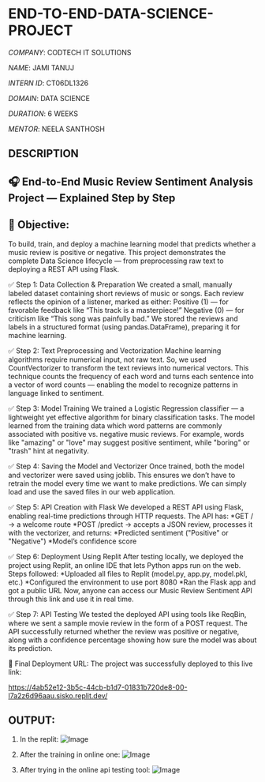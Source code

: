 # END-TO-END-DATA-SCIENCE-PROJECT

*COMPANY*: CODTECH IT SOLUTIONS

*NAME*: JAMI TANUJ

*INTERN ID*: CT06DL1326

*DOMAIN*: DATA SCIENCE

*DURATION*: 6 WEEKS

*MENTOR*: NEELA SANTHOSH

## DESCRIPTION

## 🎧 End-to-End Music Review Sentiment Analysis Project — Explained Step by Step

## 🎯 Objective:
To build, train, and deploy a machine learning model that predicts whether a music review is positive or negative. This project demonstrates the complete Data Science lifecycle — from preprocessing raw text to deploying a REST API using Flask.

✅ Step 1: Data Collection & Preparation
We created a small, manually labeled dataset containing short reviews of music or songs.
Each review reflects the opinion of a listener, marked as either: Positive (1) — for favorable feedback like “This track is a masterpiece!” Negative (0) — for criticism like “This song was painfully bad.” We stored the reviews and labels in a structured format (using pandas.DataFrame), preparing it for machine learning.

✅ Step 2: Text Preprocessing and Vectorization
Machine learning algorithms require numerical input, not raw text. So, we used CountVectorizer to transform the text reviews into numerical vectors. This technique counts the frequency of each word and turns each sentence into a vector of word counts — enabling the model to recognize patterns in language linked to sentiment.

✅ Step 3: Model Training We trained a Logistic Regression classifier — a lightweight yet effective algorithm for binary classification tasks. The model learned from the training data which word patterns are commonly associated with positive vs. negative music reviews. For example, words like "amazing" or "love" may suggest positive sentiment, while "boring" or "trash" hint at negativity.

✅ Step 4: Saving the Model and Vectorizer
Once trained, both the model and vectorizer were saved using joblib. This ensures we don’t have to retrain the model every time we want to make predictions. We can simply load and use the saved files in our web application.

✅ Step 5: API Creation with Flask
We developed a REST API using Flask, enabling real-time predictions through HTTP requests.
The API has:
*GET / → a welcome route
*POST /predict → accepts a JSON review, processes it with the vectorizer, and returns:
   *Predicted sentiment ("Positive" or "Negative")
   *Model’s confidence score

✅ Step 6: Deployment Using Replit
After testing locally, we deployed the project using Replit, an online IDE that lets Python apps run on the web.
Steps followed:
 *Uploaded all files to Replit (model.py, app.py, model.pkl, etc.)
 *Configured the environment to use port 8080
 *Ran the Flask app and got a public URL
 Now, anyone can access our Music Review Sentiment API through this link and use it in real time.

✅ Step 7: API Testing
We tested the deployed API using tools like ReqBin, where we sent a sample movie review in the form of a POST request.
The API successfully returned whether the review was positive or negative, along with a confidence percentage showing how sure the model was about its prediction.

🔗 Final Deployment URL:
The project was successfully deployed to this live link:

https://4ab52e12-3b5c-44cb-b1d7-01831b720de8-00-l7a2z6d96aau.sisko.replit.dev/

## OUTPUT:

1. In the replit:
![Image](https://github.com/user-attachments/assets/5be1c489-a810-42bd-9850-c6bd824eb0f2)

2. After the training in online one:
![Image](https://github.com/user-attachments/assets/8d5464d2-ae8a-4353-9230-7bf301584e4f)

3. After trying in the online api testing tool:
![Image](https://github.com/user-attachments/assets/ea7c31f3-12a9-4617-a1ca-c44593187f4d)






